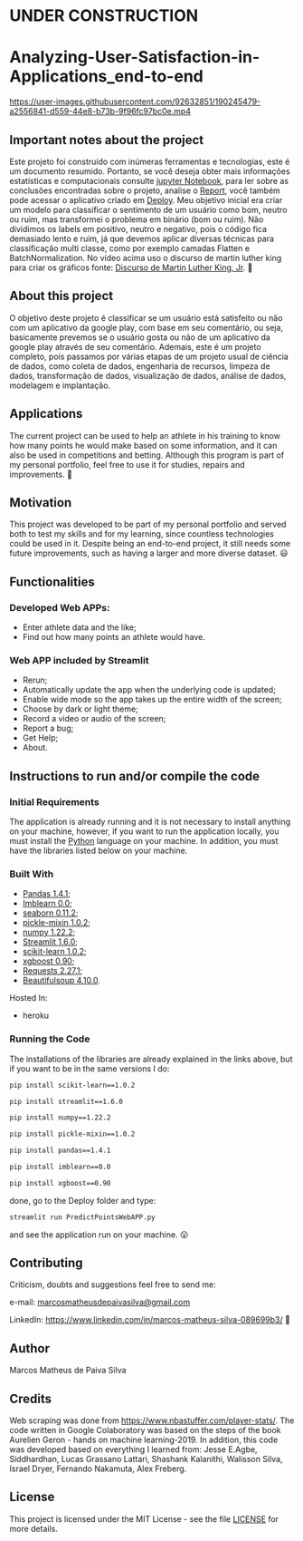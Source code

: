 # UNDER CONSTRUCTION

# Analyzing-User-Satisfaction-in-Applications_end-to-end

https://user-images.githubusercontent.com/92632851/190245479-a2556841-d559-44e8-b73b-9f96fc97bc0e.mp4

## Important notes about the project

Este projeto foi construído com inúmeras ferramentas e tecnologias, este é um documento resumido. Portanto, se você deseja obter mais informações estatísticas e computacionais consulte [jupyter Notebook](https://github.com/M-MSilva/Analyzing-User-Satisfaction-in-Applications---end_to_end_project/blob/main/jupyterNotebook/Analyzing_User_Satisfaction_in_ApplicationsNotebook.ipynb), para ler sobre as conclusões encontradas sobre o projeto, analise o [Report](https://github.com/M-MSilva/Analyzing-User-Satisfaction-in-Applications---end_to_end_project/blob/main/Report/Report_Sentiment_Analysis__Marcos_Matheus.pdf), você também pode acessar o aplicativo criado em [Deploy](https://github.com/M-MSilva/Analyzing-User-Satisfaction-in-Applications---end_to_end_project/tree/main/Deploy). Meu objetivo inicial era criar um modelo para classificar o sentimento de um usuário como bom, neutro ou ruim, mas transformei o problema em binário (bom ou ruim). Não dividimos os labels em positivo, neutro e negativo, pois o código fica demasiado lento e ruim, já que devemos aplicar diversas técnicas para classificação multi classe, como por exemplo camadas Flatten e BatchNormalization. No vídeo acima uso o discurso de martin luther king para criar os gráficos fonte: [Discurso de Martin Luther King, Jr](https://www.americanrhetoric.com/speeches/mlkihaveadream.htm). :hugs:

## About this project

O objetivo deste projeto é classificar se um usuário está satisfeito ou não com um aplicativo da google play, com base em seu comentário, ou seja, basicamente prevemos se o usuário gosta ou não de um aplicativo da google play através de seu comentário. Ademais, este é um projeto completo, pois passamos por várias etapas de um projeto usual de ciência de dados, como coleta de dados, engenharia de recursos, limpeza de dados, transformação de dados, visualização de dados, análise de dados, modelagem e implantação.

## Applications 

The current project can be used to help an athlete in his training to know how many points he would make based on some information, and it can also be used in competitions and betting. Although this program is part of my personal portfolio, feel free to use it for studies, repairs and improvements. :call_me_hand:

## Motivation
This project was developed to be part of my personal portfolio and served both to test my skills and for my learning, since countless technologies could be used in it. Despite being an end-to-end project, it still needs some future improvements, such as having a larger and more diverse dataset. :smiley:

## Functionalities

### Developed Web APPs:

* Enter athlete data and the like;
* Find out how many points an athlete would have.

### Web APP included by Streamlit

* Rerun;
* Automatically update the app when the underlying code is updated;
* Enable wide mode so the app takes up the entire width of the screen;
* Choose by dark or light theme;
* Record a video or audio of the screen;
* Report a bug;
* Get Help;
* About.


## Instructions to run and/or compile the code

### Initial Requirements

The application is already running and it is not necessary to install anything on your machine, however, if you want to run the application locally, you must install the  [Python](https://www.python.org/downloads/release/python-390/) language on your machine. In addition, you must have the libraries listed below on your machine.

### Built With

* [Pandas 1.4.1](https://pypi.org/project/pandas/);
* [Imblearn 0.0](https://pypi.org/project/imblearn/);
* [seaborn 0.11.2](https://pypi.org/project/seaborn/0.11.2/);
* [pickle-mixin 1.0.2](https://pypi.org/project/pickle-mixin/);
* [numpy 1.22.2](https://pypi.org/project/numpy/);
* [Streamlit 1.6.0](https://pypi.org/project/streamlit/);
* [scikit-learn 1.0.2](https://pypi.org/project/scikit-learn/);
* [xgboost 0.90](https://pypi.org/project/xgboost/0.90/);
* [Requests 2.27.1](https://pypi.org/project/requests/);
* [Beautifulsoup 4.10.0](https://pypi.org/project/beautifulsoup4/).

Hosted In:

* heroku


### Running the Code

The installations of the libraries are already explained in the links above, but if you want to be in the same versions I do:

```bash
pip install scikit-learn==1.0.2
```
```bash
pip install streamlit==1.6.0
```
```bash
pip install numpy==1.22.2
```
```bash
pip install pickle-mixin==1.0.2
```
```bash
pip install pandas==1.4.1
```
```bash
pip install imblearn==0.0
```

```bash
pip install xgboost==0.90
```

done, go to the Deploy folder and type:

```bash
streamlit run PredictPointsWebAPP.py
```


and see the application run on your machine. :open_mouth:


## Contributing

Criticism, doubts and suggestions feel free to send me:

e-mail: marcosmatheusdepaivasilva@gmail.com

LinkedIn: https://www.linkedin.com/in/marcos-matheus-silva-089699b3/ :hugs:

## Author

Marcos Matheus de Paiva Silva

## Credits

Web scraping was done from https://www.nbastuffer.com/player-stats/. The code written in Google Colaboratory was based on the steps of the book Aurelien Geron - hands on machine learning-2019. In addition, this code was developed based on everything I learned from: Jesse E.Agbe, Siddhardhan, Lucas Grassano Lattari, Shashank Kalanithi, Walisson Silva, Israel Dryer, Fernando Nakamuta,  Alex Freberg.


## License

This project is licensed under the MIT License - see the file [LICENSE](LICENSE) for more details.

